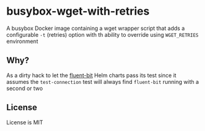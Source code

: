 # busybox-wget-with-retries

A busybox Docker image containing a wget wrapper script that adds a configurable `-t` (retries) option with th ability to override using `WGET_RETRIES` environment

## Why?

As a dirty hack to let the [fluent-bit]() Helm charts pass its test since it assumes the `test-connection` test will always find `fluent-bit` running with a second or two

## License

License is MIT
